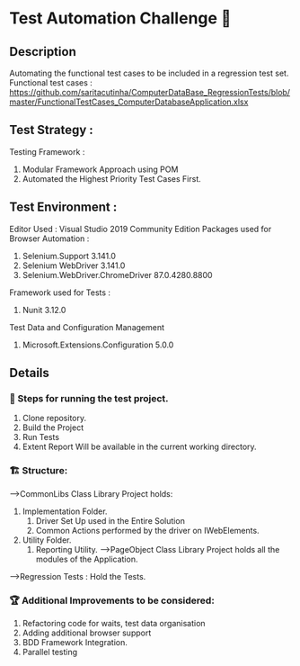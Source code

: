 # Test Automation Challenge 🔄

## Description

Automating the functional test cases to be included in a regression test set. Functional test cases : https://github.com/saritacutinha/ComputerDataBase_RegressionTests/blob/master/FunctionalTestCases_ComputerDatabaseApplication.xlsx


## Test Strategy :
Testing Framework : 
1. Modular Framework Approach using POM
2. Automated the Highest Priority Test Cases First.

## Test Environment : 
Editor Used : Visual Studio 2019 Community Edition
Packages used for Browser Automation : 
1. Selenium.Support 3.141.0
2. Selenium WebDriver 3.141.0
3. Selenium.WebDriver.ChromeDriver 87.0.4280.8800

Framework used for Tests :
1. Nunit 3.12.0

Test Data and Configuration Management 
1. Microsoft.Extensions.Configuration 5.0.0

## Details

### 👣 Steps for running the test project.
1. Clone repository.
2. Build the Project 
3. Run Tests
4. Extent Report Will be available in the current working directory.

### 🏗 Structure:
-->CommonLibs Class Library Project holds:
1. Implementation Folder.
    1. Driver Set Up used in the Entire Solution
    2. Common Actions performed by the driver on IWebElements.
2. Utility Folder.
    1. Reporting Utility.
-->PageObject Class Library Project holds all the modules of the Application.

-->Regression Tests : Hold the Tests.

### 🏆 Additional Improvements to be considered:
1. Refactoring code for waits, test data organisation
2. Adding additional browser support
3. BDD Framework Integration.
4. Parallel testing





